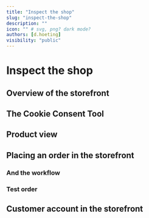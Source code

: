 ```yaml
---
title: "Inspect the shop"
slug: "inspect-the-shop"
description: ""
icon: "" # svg, png? dark mode?
authors: [d.hoeting]
visibility: "public"
---
```

# Inspect the shop

## Overview of the storefront

## The Cookie Consent Tool

## Product view

## Placing an order in the storefront

### And the workflow

### Test order

## Customer account in the storefront
